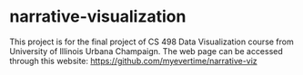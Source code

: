 # narrative-visualization
This project is for the final project of CS 498 Data Visualization course from University of Illinois Urbana Champaign.
The web page can be accessed through this website: https://github.com/myevertime/narrative-viz
